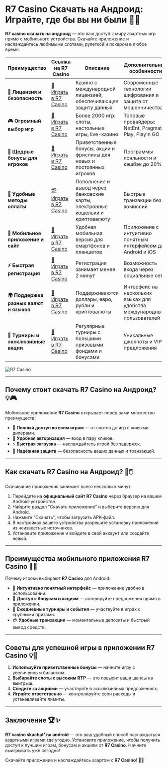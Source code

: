 # R7 Casino Скачать на Андроид: Играйте, где бы вы ни были 🎰📱

**R7 casino скачать на андроид** — это ваш доступ к миру азартных игр прямо с мобильного устройства. Скачайте приложение и наслаждайтесь любимыми слотами, рулеткой и покером в любое время.

| **Преимущество**                      | **Ссылка на R7 Casino**                    | **Описание**                                       | **Дополнительные особенности**                     |
|----------------------------------------|--------------------------------------------|--------------------------------------------------|--------------------------------------------------|
| **🎰 Лицензия и безопасность**         | [💎 Играть в R7 Casino](https://brandplay.link/bMd3Yjsw) | Казино с международной лицензией, обеспечивающее защиту данных | Современные технологии шифрования и защита от мошенничества |
| **🎮 Огромный выбор игр**              | [🎉 Играть в R7 Casino](https://brandplay.link/bMd3Yjsw) | Более 2000 игр: слоты, настольные игры, live-казино | Топовые провайдеры: NetEnt, Pragmatic Play, Play'n GO |
| **🎁 Щедрые бонусы для игроков**       | [🎯 Играть в R7 Casino](https://brandplay.link/bMd3Yjsw) | Приветственные бонусы, акции и фриспины для новых и постоянных игроков | Программы лояльности и кэшбэк до 20% |
| **💸 Удобные методы оплаты**           | [💳 Играть в R7 Casino](https://brandplay.link/bMd3Yjsw) | Пополнение и вывод через банковские карты, электронные кошельки и криптовалюту | Быстрые транзакции без комиссий |
| **📱 Мобильное приложение и сайт**     | [🚀 Играть в R7 Casino](https://brandplay.link/bMd3Yjsw) | Удобная мобильная версия для смартфонов и планшетов | Приложение с интуитивно понятным интерфейсом для Android и iOS |
| **⚡ Быстрая регистрация**             | [🔑 Играть в R7 Casino](https://brandplay.link/bMd3Yjsw) | Регистрация занимает менее 2 минут | Возможность входа через социальные сети |
| **🌍 Поддержка разных валют и языков** | [💸 Играть в R7 Casino](https://brandplay.link/bMd3Yjsw) | Поддерживаются доллары, евро, рубли и криптовалюты | Интерфейс на нескольких языках для удобства международных пользователей |
| **🏅 Турниры и эксклюзивные акции**    | [🎲 Играть в R7 Casino](https://brandplay.link/bMd3Yjsw) | Регулярные турниры с большими призовыми фондами и бонусами | Уникальные джекпоты и VIP-предложения |

![R7 Casino](https://vespoker.com/wp-content/uploads/post/14147/casino-r7-0-1-678x330.jpg)

---

## Почему стоит скачать R7 Casino на Андроид? 💡🎮

Мобильное приложение **R7 Casino** открывает перед вами множество преимуществ:

- 🎰 **Полный доступ ко всем играм** — от слотов до игр с живыми дилерами.
- 🎁 **Удобная авторизация** — вход в пару кликов.
- ⚡ **Быстрая загрузка** — наслаждайтесь игрой без задержек.
- 🔐 **Надёжная защита** — безопасность ваших данных и транзакций.

---

## Как скачать R7 Casino на Андроид? 🚀🖱️

Скачивание приложения занимает всего несколько минут:

1. Перейдите на **официальный сайт R7 Casino** через браузер на вашем Android-устройстве.
2. Найдите раздел "Скачать приложение" и выберите версию для Android.
3. Нажмите "Скачать", чтобы загрузить APK-файл.
4. В настройках вашего устройства разрешите установку приложений из неизвестных источников.
5. Установите приложение и войдите в свой аккаунт или создайте новый.

---

## Преимущества мобильного приложения R7 Casino 🌟📱

Почему игроки выбирают **R7 Casino** для Android:

- 📱 **Интуитивно понятный интерфейс** — приложение удобно в использовании.
- 🎲 **Доступ к бонусам и акциям** — активируйте предложения прямо в приложении.
- 🎁 **Ежедневные турниры и события** — участвуйте в играх с крупными призами.
- 💳 **Удобные транзакции** — моментальные депозиты и быстрый вывод средств.

---

## Советы для успешной игры в приложении R7 Casino 💡🎯

1. **Используйте приветственные бонусы** — начните игру с увеличенным балансом.
2. **Выбирайте слоты с высоким RTP** — это повысит ваши шансы на выигрыш.
3. **Следите за акциями** — участвуйте в эксклюзивных предложениях.
4. **Играйте ответственно** — контролируйте свои расходы и устанавливайте лимиты.

---

## Заключение 🏆✨

**R7 casino skachat' na android** — это ваш удобный способ наслаждаться азартными играми где угодно. Установите приложение, чтобы получить доступ к лучшим играм, бонусам и акциям от **R7 Casino**. Начните выигрывать уже сегодня!

Скачайте приложение и наслаждайтесь азартом с **R7 Casino**! 🎰📱
